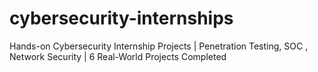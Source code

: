# cybersecurity-internships
Hands-on Cybersecurity Internship Projects | Penetration Testing, SOC , Network Security | 6 Real-World Projects Completed

